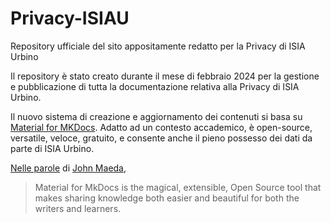 # Privacy-ISIAU
 
 Repository ufficiale del sito appositamente redatto per la Privacy di ISIA Urbino

 Il repository è stato creato durante il mese di febbraio 2024 per la gestione e pubblicazione di tutta la documentazione relativa alla Privacy di ISIA Urbino.
 
 Il nuovo sistema di creazione e aggiornamento dei contenuti si basa su [Material for MKDocs](https://squidfunk.github.io/mkdocs-material/). Adatto ad un contesto accademico, è open-source, versatile, veloce, gratuito, e consente anche il pieno possesso dei dati da parte di ISIA Urbino.

 [Nelle parole](https://squidfunk.github.io/mkdocs-material/#what-our-users-say) di [John Maeda](https://it.wikipedia.org/wiki/John_Maeda),
 
 > Material for MkDocs is the magical, extensible, Open Source tool that makes sharing knowledge both easier and beautiful for both the writers and learners.